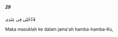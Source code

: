 ##### 29

<span class="ayah">فَٱدْخُلِى فِى عِبَٰدِى</span>

<span class="ayah_translation">Maka masuklah ke dalam jama'ah hamba-hamba-Ku,</span>
